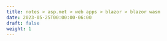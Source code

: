 ```yaml
---
title: notes > asp.net > web apps > blazor > blazor wasm
date: 2023-05-25T00:00:00-06:00
draft: false
weight: 1
---
```


